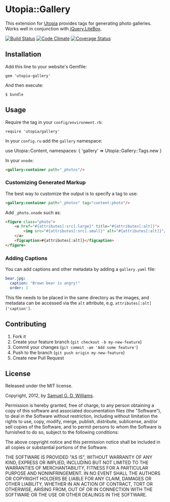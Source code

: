 # Utopia::Gallery

This extension for [Utopia](https://github.com/ioquatix/utopia) provides tags for generating photo galleries. Works well in conjunction with [jQuery.LiteBox](https://github.com/ioquatix/jquery-litebox).

[![Build Status](https://secure.travis-ci.org/ioquatix/utopia-gallery.svg)](http://travis-ci.org/ioquatix/utopia-gallery)
[![Code Climate](https://codeclimate.com/github/ioquatix/utopia-gallery.svg)](https://codeclimate.com/github/ioquatix/utopia-gallery)
[![Coverage Status](https://coveralls.io/repos/ioquatix/utopia-gallery/badge.svg)](https://coveralls.io/r/ioquatix/utopia-gallery)


## Installation

Add this line to your website's Gemfile:

	gem 'utopia-gallery'

And then execute:

	$ bundle

## Usage

Require the tag in your `config/environment.rb`:

	require 'utopia/gallery'

In your `config.ru` add the `gallery` namespace:

use Utopia::Content,
	namespaces: {
		'gallery' => Utopia::Gallery::Tags.new
	}

In your `xnode`:

```html
<gallery:container path="_photos"/>
```

### Customizing Generated Markup

The best way to customize the output is to specify a tag to use:

```html
<gallery:container path="_photos" tag="content:photo"/>
```

Add `_photo.xnode` such as:

```html
<figure class="photo">
	<a href="#{attributes[:src].large}" title="#{attributes[:alt]}">
		<img src="#{attributes[:src].small}" alt="#{attributes[:alt]}"/>
	</a>
	<figcaption>#{attributes[:alt]}</figcaption>
</figure>
```

### Adding Captions

You can add captions and other metadata by adding a `gallery.yaml` file:

```yaml
bear.jpg:
  caption: "Brown bear is angry!"
  order: 1
```

This file needs to be placed in the same directory as the images, and metadata can be accessed via the `alt` attribute, e.g. `attributes[:alt]['caption']`.

## Contributing

1. Fork it
2. Create your feature branch (`git checkout -b my-new-feature`)
3. Commit your changes (`git commit -am 'Add some feature'`)
4. Push to the branch (`git push origin my-new-feature`)
5. Create new Pull Request

## License

Released under the MIT license.

Copyright, 2012, by [Samuel G. D. Williams](http://www.codeotaku.com/samuel-williams).

Permission is hereby granted, free of charge, to any person obtaining a copy
of this software and associated documentation files (the "Software"), to deal
in the Software without restriction, including without limitation the rights
to use, copy, modify, merge, publish, distribute, sublicense, and/or sell
copies of the Software, and to permit persons to whom the Software is
furnished to do so, subject to the following conditions:

The above copyright notice and this permission notice shall be included in
all copies or substantial portions of the Software.

THE SOFTWARE IS PROVIDED "AS IS", WITHOUT WARRANTY OF ANY KIND, EXPRESS OR
IMPLIED, INCLUDING BUT NOT LIMITED TO THE WARRANTIES OF MERCHANTABILITY,
FITNESS FOR A PARTICULAR PURPOSE AND NONINFRINGEMENT. IN NO EVENT SHALL THE
AUTHORS OR COPYRIGHT HOLDERS BE LIABLE FOR ANY CLAIM, DAMAGES OR OTHER
LIABILITY, WHETHER IN AN ACTION OF CONTRACT, TORT OR OTHERWISE, ARISING FROM,
OUT OF OR IN CONNECTION WITH THE SOFTWARE OR THE USE OR OTHER DEALINGS IN
THE SOFTWARE.
